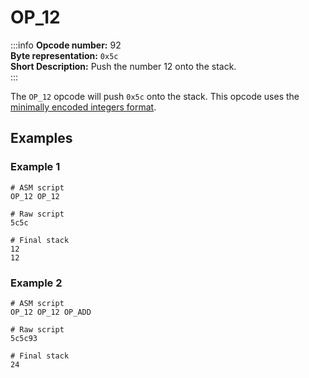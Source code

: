 # OP_12
:::info
**Opcode number:** 92  
**Byte representation:** `0x5c`  
**Short Description:** Push the number 12 onto the stack.  
:::

The `OP_12` opcode will push `0x5c` onto the stack. This opcode uses the [minimally encoded integers format](../overview/numbers.md#minimally-encoded-integers).

## Examples
### Example 1
```shell
# ASM script
OP_12 OP_12

# Raw script
5c5c

# Final stack
12
12
```

### Example 2
```shell
# ASM script
OP_12 OP_12 OP_ADD

# Raw script
5c5c93

# Final stack
24
```

